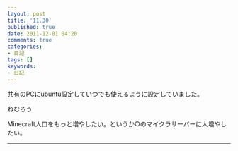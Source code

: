 ```yaml
---
layout: post
title: '11.30'
published: true
date: 2011-12-01 04:20
comments: true
categories:
- 日記
tags: []
keywords:
- 日記
---
```

共有のPCにubuntu設定していつでも使えるように設定していました。

ねむろう

Minecraft人口をもっと増やしたい。というか○のマイクラサーバーに人増やしたい。

---

